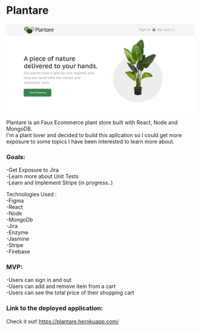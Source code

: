 # Plantare

![img](plantare.png)

Plantare is an Faux Ecommerce plant store built with React, Node and MongoDB. <br>
I'm a plant lover and decided to build this aplication so I could get more exposure to some topics I have been interested to learn more about. <br>


### Goals:

-Get Exposure to Jira  <br>
-Learn more about Unit Tests  <br>
-Learn and Implement Stripe (in progress..) <br>

Technologies Used : <br>
-Figma <br>
-React <br>
-Node <br>
-MongoDb <br>
-Jira <br>
-Enzyme <br>
-Jasmine <br>
-Stripe <br>
-Firebase <br>

### MVP:

-Users can sign in and out <br>
-Users can add and remove item from a cart  <br>
-Users can see the total price of their shopping cart  <br>

### Link to the deployed application:

Check it out!
https://plantare.herokuapp.com/
